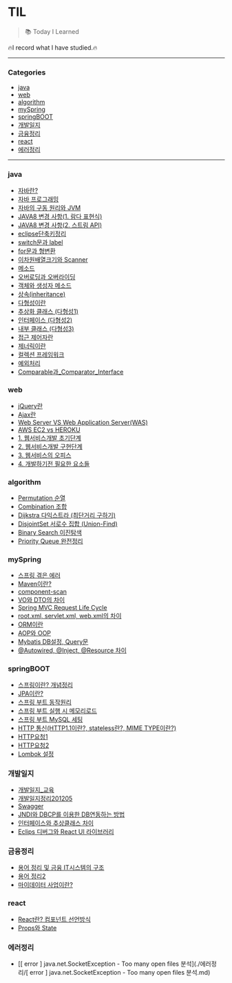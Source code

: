 # TIL

>:books: Today I Learned

:fire:I record what I have studied.:fire:

***

### Categories

* [java](#java)
* [web](#web)
* [algorithm](#algorithm)
* [mySpring](#mySpring)
* [springBOOT](#springBOOT)
* [개발일지](#개발일지)
* [금융정리](#금융정리)
* [react](#react)
* [에러정리](#에러정리)

***

### java

- [자바란?](./java/자바란.md)
- [자바 프로그래밍](./java/자바_프로그래밍.md)
- [자바의 구동 원리와 JVM](./java/자바의_구동_원리와_JVM.md)
- [JAVA8 변경 사항(1. 람다 표현식)](./java/JAVA8_변경_사항(람다_표현식).md)
- [JAVA8 변경 사항(2. 스트림 API)](./java/JAVA8_변경_사항(스트림_API).md)
- [eclipse단축키정리](./java/eclipse단축키정리.md)
- [switch문과 label](./java/switch문과_label.md)
- [for문과 형변환](./java/for문과_형변환.md)
- [이차원배열크기와 Scanner](./java/이차원배열크기와_Scanner.md)
- [메소드](./java/메소드.md)
- [오버로딩과 오버라이딩](./java/오버로딩과_오버라이딩.md)
- [객체와 생성자 메소드](./java/객체와_생성자_메소드.md)
- [상속(inheritance)](./java/상속(inheritance).md)
- [다형성이란](./java/다형성이란.md)
- [추상화 클래스 (다형성1)](./java/추상클래스_(다형성1).md)
- [인터페이스 (다형성2)](./java/인터페이스_(다형성2).md)
- [내부 클래스 (다형성3)](./java/내부클래스_(다형성3).md)
- [접근 제어자란](./java/접근_제어자.md)
- [제너릭이란](./java/제너릭.md)
- [컬렉션 프레임워크](./java/컬렉션_프레임워크.md)
- [예외처리](./java/예외처리.md)
- [Comparable과_Comparator_Interface](./java/Comparable과_Comparator_Interface.md)

### web

* [jQuery란](./web/jQuery란.md)
* [Ajax란](./web/Ajax란.md)
* [Web Server VS Web Application Server(WAS)](./web/WAS_Webserver.md)
* [AWS EC2 vs HEROKU](./web/AWS_EC2_vs_HEROKU.md)
* [1. 웹서비스개발 초기단계](./web/웹서비스개발_초기단계.md)
* [2. 웹서비스개발 구현단계](./web/웹서비스개발_구현단계.md)
* [3. 웹서비스의 오피스](./web/웹서비스의_오피스.md)
* [4. 개발하기전 필요한 요소들](./web/개발하기_전_필요한_요소들.md)



### algorithm

* [Permutation 순열](./algorithm/permutation.md)
* [Combination 조합](./algorithm/combination.md)
* [Dijkstra 다익스트라 (최단거리 구하기)](./algorithm/dijkstra.md)
* [DisjointSet 서로수 집합 (Union-Find)](./algorithm/DisjointSet.md)
* [Binary Search 이진탐색](./algorithm/BinarySearch.md)
* [Priority Queue 완전정리](./algorithm/우선순위큐_정리.md)

### mySpring

* [스프링 겪은 에러](./myspring/스프링겪은에러.md)
* [Maven이란?](./myspring/Maven이란.md)
* [component-scan](./myspring/component-scan.md)
* [VO와 DTO의 차이](./myspring/VO와_DTO의_차이.md)
* [Spring MVC Request Life Cycle](./myspring/springMVC_request_Life_Cycle.md)
* [root.xml, servlet.xml, web.xml의 차이](./myspring/root,servlet,web_xml의_차이.md)
* [ORM이란](./myspring/ORM.md)
* [AOP와 OOP](./myspring/AOP와_OOP.md)
* [Mybatis DB설정, Query문](./myspring/Mybatis_DB설정,_Query문.md)
* [@Autowired, @Inject, @Resource 차이](./myspring/Autowired와_Inject와_Resource.md)

### springBOOT

* [스프링이란? 개념정리](./springboot/스프링이란.md)
* [JPA이란?](./springboot/JPA란.md)
* [스프링 부트 동작원리](./springboot/스프링부트동작원리.md)
* [스프링 부트 실행 시 메모리로드](./springboot/스프링실행시_메모리로드.md)
* [스프링 부트 MySQL 세팅](./springboot/스프링부트_MySQL세팅.md)
* [HTTP 통신(HTTP1.1이란?, stateless란?, MIME TYPE이란?)](./springboot/HTTP1.1이란.md)
* [HTTP요청1](./springboot/HTTP요청1.md)
* [HTTP요청2](./springboot/HTTP요청2.md)
* [Lombok 설정](./springboot/Lombok.md)

### 개발일지

* [개발일지_교육](./개발일지/개발일지_교육.md)
* [개발일지정리201205](./개발일지/개발일지정리201205.md)
* [Swagger](./개발일지/Swagger.md)
* [JNDI와 DBCP를 이용한 DB연동하는 방법](./개발일지/JNDI_DBCP.md)
* [인터페이스와 추상클래스 차이](./개발일지/인터페이스와_추상클래스.md)
* [Eclips 디버그와 React UI 라이브러리](./개발일지/이클립스디버그와_UI라이브러리.md)

### 금융정리

* [용어 정리 및 금융 IT시스템의 구조](./금융정리/금융_IT시스템.md)
* [용어 정리2](./금융정리/용어_정리2.md)
* [마이데이터 사업이란?](./금융정리/마이데이터_사업이란.md)

### react

- [React란? 컴포넌트 선언방식](./react/React와_컴포넌트선언방식.md)
- [Props와 State](./react/props와_state.md)

### 에러정리

- [[ error ]  java.net.SocketException - Too many open files 분석](./에러정리/[ error ]  java.net.SocketException - Too many open files 분석.md)





